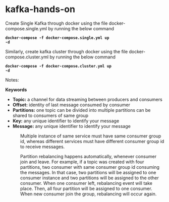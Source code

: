 # kafka-hands-on
Create Single Kafka through docker using the file docker-compose.single.yml by running the below command

<code><b>docker-compose -f docker-compose.single.yml up -d</b></code>

Similarly, create kafka cluster through docker using the file docker-compose.cluster.yml by running the below command

<code><b>docker-compose -f docker-compose.cluster.yml up -d</b></code>

Notes:

<b>Keywords</b>
<ul>
    <li><b>Topic:</b> a channel for data streaming between producers and consumers</li>
    <li><b>Offset:</b> identity of last message consumed by consumer</li>
    <li><b>Partitions:</b> one topic can be divided into multiple partitions can be shared to consumers of same group</li>
    <li><b>Key:</b> any unique identifier to identify your message</li>
    <li><b>Message:</b> any unique identifier to identify your message</li>
<ul>

<article>
Multiple instance of same service must have same consumer group id, whereas different services must have different consumer group id to receive messages.

Partition rebalancing happens automatically, whenever consumer join and leave. For example, if a topic was created with four partitions, two consumer with same consumer group id consuming the messages. In that case, two partitions will be assigned to one consumer instance and two partitions will be assigned to the other consumer. When one consumer left, rebalancing event will take place. Then, all four partition will be assigned to one consumer. When new consumer join the group, rebalancing will occur again.
</article>